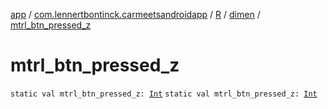 [app](../../../index.md) / [com.lennertbontinck.carmeetsandroidapp](../../index.md) / [R](../index.md) / [dimen](index.md) / [mtrl_btn_pressed_z](./mtrl_btn_pressed_z.md)

# mtrl_btn_pressed_z

`static val mtrl_btn_pressed_z: `[`Int`](https://kotlinlang.org/api/latest/jvm/stdlib/kotlin/-int/index.html)
`static val mtrl_btn_pressed_z: `[`Int`](https://kotlinlang.org/api/latest/jvm/stdlib/kotlin/-int/index.html)